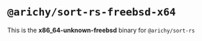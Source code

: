 # `@arichy/sort-rs-freebsd-x64`

This is the **x86_64-unknown-freebsd** binary for `@arichy/sort-rs`
